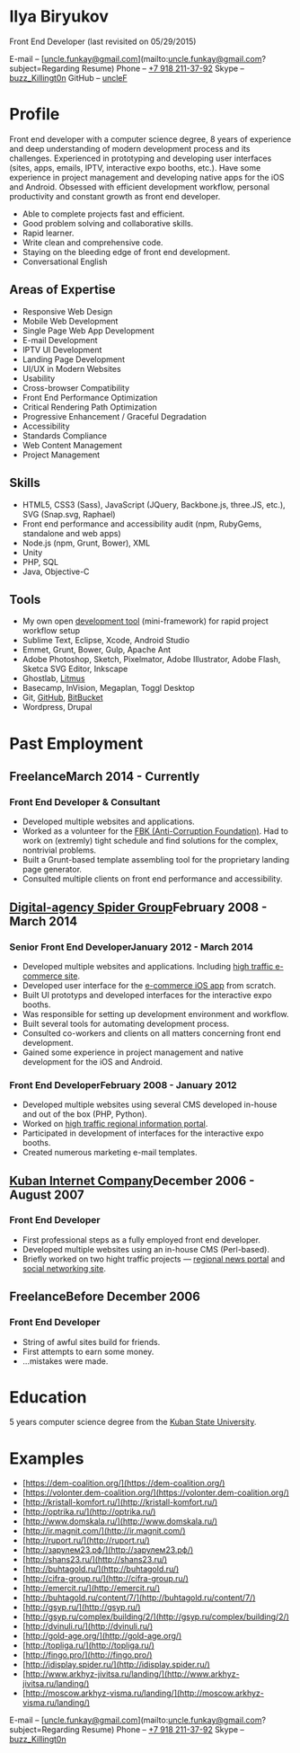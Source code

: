 # Ilya Biryukov

Front End Developer (last revisited on 05/29/2015)

E-mail – [uncle.funkay@gmail.com](mailto:uncle.funkay@gmail.com?subject=Regarding Resume)
Phone – [+7 918 211-37-92](tel:+79182113792)
Skype – [buzz_Killingt0n](skype:buzz_Killingt0n?chat)
GitHub – [uncleF](https://github.com/uncleF)

# Profile

Front end developer with a computer science degree, 8 years of experience and deep understanding of modern development process and its challenges. Experienced in prototyping and developing user interfaces (sites, apps, emails, IPTV, interactive expo booths, etc.). Have some experience in project management and developing native apps for the iOS and Android. Obsessed with efficient development workflow, personal productivity and constant growth as front end developer.

*   Able to complete projects fast and efficient.
*   Good problem solving and collaborative skills.
*   Rapid learner.
*   Write clean and comprehensive code.
*   Staying on the bleeding edge of front end development.
*   Conversational English

## Areas of Expertise

*   Responsive Web Design
*   Mobile Web Development
*   Single Page Web App Development
*   E-mail Development
*   IPTV UI Development
*   Landing Page Development
*   UI/UX in Modern Websites
*   Usability
*   Cross-browser Compatibility
*   Front End Performance Optimization
*   Critical Rendering Path Optimization
*   Progressive Enhancement / Graceful Degradation
*   Accessibility
*   Standards Compliance
*   Web Content Management
*   Project Management

## Skills

*   HTML5, CSS3 (Sass), JavaScript (JQuery, Backbone.js, three.JS, etc.), SVG (Snap.svg, Raphael)
*   Front end performance and accessibility audit (npm, RubyGems, standalone and web apps)
*   Node.js (npm, Grunt, Bower), XML
*   Unity
*   PHP, SQL
*   Java, Objective-C

## Tools

*   My own open [development tool](https://github.com/uncleF/TemplateX) (mini-framework) for rapid project workflow setup
*   Sublime Text, Eclipse, Xcode, Android Studio
*   Emmet, Grunt, Bower, Gulp, Apache Ant
*   Adobe Photoshop, Sketch, Pixelmator, Adobe Illustrator, Adobe Flash, Sketca SVG Editor, Inkscape
*   Ghostlab, [Litmus](https://litmus.com)
*   Basecamp, InVision, Megaplan, Toggl Desktop
*   Git, [GitHub](https://github.com/), [BitBucket](https://bitbucket.org/)
*   Wordpress, Drupal

# Past Employment

## FreelanceMarch 2014 - Currently

### Front End Developer & Consultant

*   Developed multiple websites and applications.
*   Worked as a volunteer for the [FBK (Anti-Corruption Foundation)](http://fbk.info/). Had to work on (extremly) tight schedule and find solutions for the complex, nontrivial problems.
*   Built a Grunt-based template assembling tool for the proprietary landing page generator.
*   Consulted multiple clients on front end performance and accessibility.

## [Digital-agency Spider Group](http://spider.ru/en/)February 2008 - March 2014

### Senior Front End DeveloperJanuary 2012 - March 2014

*   Developed multiple websites and applications. Including [high traffic e-commerce site](http://topliga.ru/).
*   Developed user interface for the [e-commerce iOS app](https://itunes.apple.com/us/app/fingo.-furniture.-try-before/id567070760?mt=8) from scratch.
*   Built UI prototyps and developed interfaces for the interactive expo booths.
*   Was responsible for setting up development environment and workflow.
*   Built several tools for automating development process.
*   Consulted co-workers and clients on all matters concerning front end development.
*   Gained some experience in project management and native development for the iOS and Android.

### Front End DeveloperFebruary 2008 - January 2012

*   Developed multiple websites using several CMS developed in-house and out of the box (PHP, Python).
*   Worked on [high traffic regional information portal](http://www.kuban.ru/).
*   Participated in development of interfaces for the interactive expo booths.
*   Created numerous marketing e-mail templates.

## [Kuban Internet Company](http://kubic.ru/)December 2006 - August 2007

### Front End Developer

*   First professional steps as a fully employed front end developer.
*   Developed multiple websites using an in-house CMS (Perl-based).
*   Briefly worked on two hight traffic projects — [regional news portal](http://www.yuga.ru/) and [social networking site](http://www.diary.ru/).

## FreelanceBefore December 2006

### Front End Developer

*   String of awful sites build for friends.
*   First attempts to earn some money.
*   ...mistakes were made.

# Education

5 years computer science degree from the [Kuban State University](http://www.kubsu.ru/en/).

# Examples

*   [https://dem-coalition.org/](https://dem-coalition.org/)
*   [https://volonter.dem-coalition.org/](https://volonter.dem-coalition.org/)
*   [http://kristall-komfort.ru/](http://kristall-komfort.ru/)
*   [http://optrika.ru/](http://optrika.ru/)
*   [http://www.domskala.ru/](http://www.domskala.ru/)
*   [http://ir.magnit.com/](http://ir.magnit.com/)
*   [http://ruport.ru/](http://ruport.ru/)
*   [http://зарулем23.рф/](http://зарулем23.рф/)
*   [http://shans23.ru/](http://shans23.ru/)
*   [http://buhtagold.ru/](http://buhtagold.ru/)
*   [http://cifra-group.ru/](http://cifra-group.ru/)
*   [http://emercit.ru/](http://emercit.ru/)
*   [http://buhtagold.ru/content/7/](http://buhtagold.ru/content/7/)
*   [http://gsyp.ru/](http://gsyp.ru/)
*   [http://gsyp.ru/complex/building/2/](http://gsyp.ru/complex/building/2/)
*   [http://dvinuli.ru/](http://dvinuli.ru/)
*   [http://gold-age.org/](http://gold-age.org/)
*   [http://topliga.ru/](http://topliga.ru/)
*   [http://fingo.pro/](http://fingo.pro/)
*   [http://idisplay.spider.ru/](http://idisplay.spider.ru/)
*   [http://www.arkhyz-jivitsa.ru/landing/](http://www.arkhyz-jivitsa.ru/landing/)
*   [http://moscow.arkhyz-visma.ru/landing/](http://moscow.arkhyz-visma.ru/landing/)

E-mail – [uncle.funkay@gmail.com](mailto:uncle.funkay@gmail.com?subject=Regarding Resume)
Phone – [+7 918 211-37-92](tel:+79182113792)
Skype – [buzz_Killingt0n](skype:buzz_Killingt0n?chat)